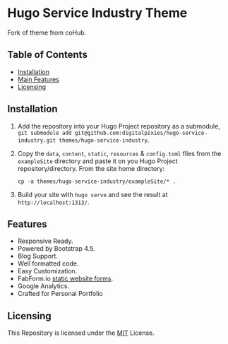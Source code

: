 # Hugo Service Industry Theme

Fork of theme from coHub.

## Table of Contents

- [Installation](#installation)
- [Main Features](#features)
- [Licensing](#licensing)

## Installation

1. Add the repository into your Hugo Project repository as a submodule, `git submodule add git@github.com:digitalpixies/hugo-service-industry.git themes/hugo-service-industry`.
2. Copy the `data`, `content`, `static`, `resources` & `config.toml` files from the `exampleSite` directory and paste it on you Hugo Project repository/directory. From the site home directory:

   ```cli
   cp -a themes/hugo-service-industry/exampleSite/* .
   ```

3. Build your site with `hugo serve` and see the result at `http://localhost:1313/`.

## Features

- Responsive Ready.
- Powered by Bootstrap 4.5.
- Blog Support.
- Well formatted code.
- Easy Customization.
- FabForm.io [static website forms](https://fabform.io).
- Google Analytics.
- Crafted for Personal Portfolio

## Licensing

This Repository is licensed under the [MIT](https://github.com/StaticMania/coHub/blob/master/LICENSE) License.
